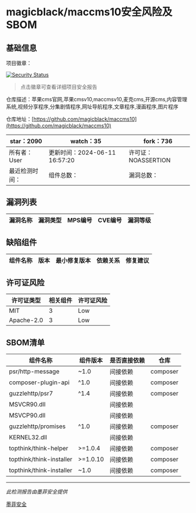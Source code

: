 # magicblack/maccms10安全风险及SBOM

## 基础信息

项目徽章：

[![Security Status](https://www.murphysec.com/platform3/v31/badge/1802792574180970496.svg)](https://www.murphysec.com/console/report/1701302582516695040/1802792574180970496)

> 点击徽章可查看详细项目安全报告

仓库描述：苹果cms官网,苹果cmsv10,maccmsv10,麦克cms,开源cms,内容管理系统,视频分享程序,分集剧情程序,网址导航程序,文章程序,漫画程序,图片程序

仓库地址：[https://github.com/magicblack/maccms10](https://github.com/magicblack/maccms10)

| star：2090 | watch：35 | fork：736 |
| ----------- | -------------- | ------------ |
| 所有者：User | 更新时间：2024-06-11 16:57:20 | 许可证：NOASSERTION |
| 最近检测时间： | 组件总数： | 漏洞总数： |




## 漏洞列表

| 漏洞名称 | 漏洞类型 | MPS编号 | CVE编号 | 漏洞等级 |
| ------- | ------ | ------- | ------ | ----- |





## 缺陷组件

| 组件名称 | 版本 | 最小修复版本 | 依赖关系 | 修复建议 |
| -------- | ---- | ------------ | -------- | -------- |





## 许可证风险

| 许可证类型 | 相关组件 | 许可证风险 |
| ---------- | -------- | ---------- |
|MIT|3|Low|
|Apache-2.0|3|Low|




## SBOM清单

| 组件名称 | 组件版本 | 是否直接依赖 | 仓库 |
| -------- | -------- | ------------ | ---- |
|psr/http-message|~1.0|间接依赖|composer|
|composer-plugin-api|^1.0|间接依赖|composer|
|guzzlehttp/psr7|^1.4|间接依赖|composer|
|MSVCR90.dll||间接依赖||
|MSVCP90.dll||间接依赖||
|guzzlehttp/promises|^1.0|间接依赖|composer|
|KERNEL32.dll||间接依赖||
|topthink/think-helper|>=1.0.4|间接依赖|composer|
|topthink/think-installer|>=1.0.10|间接依赖|composer|
|topthink/think-installer|~1.0|间接依赖|composer|


------

*此检测报告由墨菲安全提供*

[墨菲安全](www.murphysec.com)